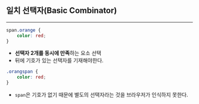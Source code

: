 
## 일치 선택자(Basic Combinator)
---
```css
span.orange {
	color: red;
}
```
- **선택자 2개를 동시에 만족**하는 요소 선택
- 뒤에 기호가 있는 선택자를 기재해야한다. 
```css
.orangspan {
	color: red;
}
```
- `span`은 기호가 없기 때문에 별도의 선택자라는 것을 브라우저가 인식하지 못한다.

